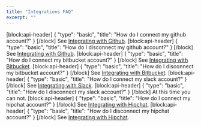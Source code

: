 ```yaml
---
title: "Integrations FAQ"
excerpt: ""
---
```

[block:api-header]
{
  "type": "basic",
  "title": "How do I connect my github account?"
}
[/block]
See [Integrating with Github](doc:integrating-with-github).
[block:api-header]
{
  "type": "basic",
  "title": "How do I disconnect my github account?"
}
[/block]
See [Integrating with Github](doc:integrating-with-github).
[block:api-header]
{
  "type": "basic",
  "title": "How do I connect my bitbucket account?"
}
[/block]
See [Integrating with Bitbucket](doc:integrating-with-bitbucket).
[block:api-header]
{
  "type": "basic",
  "title": "How do I disconnect my bitbucket account?"
}
[/block]
See [Integrating with Bitbucket](doc:integrating-with-bitbucket).
[block:api-header]
{
  "type": "basic",
  "title": "How do I connect my slack account?"
}
[/block]
See [Integrating with Slack](doc:integrating-with-slack).
[block:api-header]
{
  "type": "basic",
  "title": "How do I disconnect my slack account?"
}
[/block]
At this time you can not.
[block:api-header]
{
  "type": "basic",
  "title": "How do I connect my hipchat account?"
}
[/block]
See [Integrating with Hipchat](doc:integrating-with-hipchat).
[block:api-header]
{
  "type": "basic",
  "title": "How do I disconnect my hipchat account?"
}
[/block]
See [Integrating with Hipchat](doc:integrating-with-hipchat).